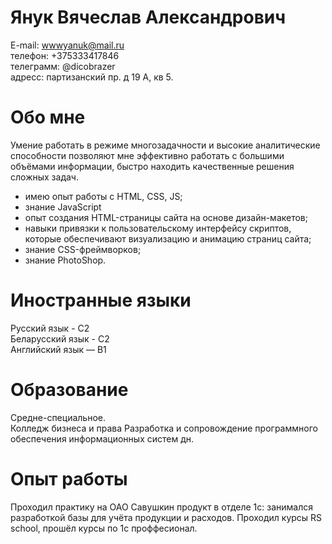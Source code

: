 # Янук Вячеслав Александрович
E-mail: wwwyanuk@mail.ru  
телефон: +375333417846  
телеграмм: @dicobrazer  
адресс: партизанский пр. д 19 А, кв 5.  
# Обо мне
Умение работать в режиме многозадачности и высокие аналитические способности позволяют мне эффективно работать с большими объёмами информации, быстро находить качественные решения сложных задач.  
* имею опыт работы с HTML, CSS, JS;
* знание JavaScript
*  опыт создания HTML-страницы сайта на основе дизайн-макетов;
*  навыки привязки к пользовательскому интерфейсу скриптов, которые обеспечивают визуализацию и анимацию страниц сайта;
*  знание CSS-фреймворков;
*  знание PhotoShop.
# Иностранные языки
Русский язык - С2  
Беларусский язык - С2  
Английский язык — B1  

# Образование
Средне-специальное.  
Колледж бизнеса и права
Разработка и сопровождение программного обеспечения информационных систем дн.
# Опыт работы  
Проходил практику на ОАО Савушкин продукт в отделе 1с: занимался разработкой базы для учёта продукции и расходов. Проходил курсы RS school, прошёл курсы по 1с проффесионал.
#


